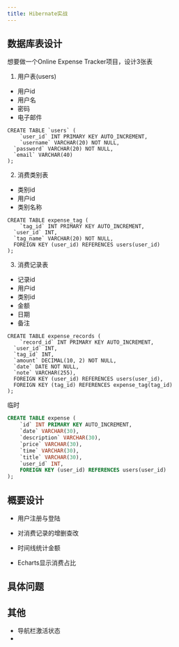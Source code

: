 ```yaml
---
title: Hibernate实战
---
```


## 数据库表设计

想要做一个Online Expense Tracker项目，设计3张表

1. 用户表(users)

- 用户id
- 用户名
- 密码
- 电子邮件

```mysql
CREATE TABLE `users` (
	`user_id` INT PRIMARY KEY AUTO_INCREMENT,
 	`username` VARCHAR(20) NOT NULL,
  `password` VARCHAR(20) NOT NULL,
  `email` VARCHAR(40)
);
```

2. 消费类别表

- 类别id
- 用户id
- 类别名称

```mysql
CREATE TABLE expense_tag (
	`tag_id` INT PRIMARY KEY AUTO_INCREMENT,
  `user_id` INT,
  `tag_name` VARCHAR(20) NOT NULL,
  FOREIGN KEY (user_id) REFERENCES users(user_id)
);
```

3. 消费记录表

- 记录id
- 用户id
- 类别id
- 金额
- 日期
- 备注

```mysql
CREATE TABLE expense_records (
	`record_id` INT PRIMARY KEY AUTO_INCREMENT,
  `user_id` INT,
  `tag_id` INT,
  `amount` DECIMAL(10, 2) NOT NULL,
  `date` DATE NOT NULL,
  `note` VARCHAR(255),
  FOREIGN KEY (user_id) REFERENCES users(user_id),
  FOREIGN KEY (tag_id) REFERENCES expense_tag(tag_id)
);
```



临时

```sql
CREATE TABLE expense (
    `id` INT PRIMARY KEY AUTO_INCREMENT,
    `date` VARCHAR(30),
    `description` VARCHAR(30),
    `price` VARCHAR(30),
    `time` VARCHAR(30),
    `title` VARCHAR(30),
    `user_id` INT,
    FOREIGN KEY (user_id) REFERENCES users(user_id)
);
```





## 概要设计

- 用户注册与登陆

- 对消费记录的增删查改
- 时间线统计金额
- Echarts显示消费占比





## 具体问题



## 其他

- 导航栏激活状态
- 